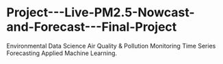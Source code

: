 # Project---Live-PM2.5-Nowcast-and-Forecast---Final-Project
Environmental Data Science Air Quality &amp; Pollution Monitoring Time Series Forecasting Applied Machine Learning.
